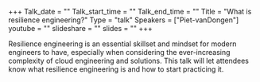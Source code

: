 +++
Talk_date = ""
Talk_start_time = ""
Talk_end_time = ""
Title = "What is resilience engineering?"
Type = "talk"
Speakers = ["Piet-vanDongen"]
youtube = ""
slideshare = ""
slides = ""
+++

Resilience engineering is an essential skillset and mindset for modern engineers to have, especially when considering the ever-increasing complexity of cloud engineering and solutions. This talk will let attendees know what resilience engineering is and how to start practicing it.